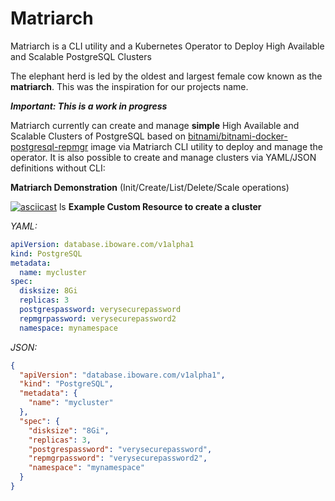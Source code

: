 # Matriarch
Matriarch is a CLI utility and a Kubernetes Operator to Deploy High Available and Scalable PostgreSQL Clusters

The elephant herd is led by the oldest and largest female cow known as the **matriarch**. This was the inspiration for our projects name.

***Important: This is a work in progress***

Matriarch currently can create and manage **simple** High Available and Scalable Clusters of PostgreSQL based on [bitnami/bitnami-docker-postgresql-repmgr](http://github.com//bitnami/bitnami-docker-postgresql-repmgr) image via Matriarch CLI utility to deploy and manage the operator. It is also possible to create and manage clusters via YAML/JSON definitions without CLI:

**Matriarch Demonstration** (Init/Create/List/Delete/Scale operations)

[![asciicast](https://asciinema.org/a/tULY7wnMRyyTHojc79eKamDS2.svg)](https://asciinema.org/a/tULY7wnMRyyTHojc79eKamDS2)
ls
**Example Custom Resource to create a cluster**

*YAML:*
```yaml
apiVersion: database.iboware.com/v1alpha1
kind: PostgreSQL
metadata:
  name: mycluster
spec:
  disksize: 8Gi
  replicas: 3
  postgrespassword: verysecurepassword
  repmgrpassword: verysecurepassword2
  namespace: mynamespace
```
*JSON:*
```json
{
  "apiVersion": "database.iboware.com/v1alpha1",
  "kind": "PostgreSQL",
  "metadata": {
    "name": "mycluster"
  },
  "spec": {
    "disksize": "8Gi",
    "replicas": 3,
    "postgrespassword": "verysecurepassword",
    "repmgrpassword": "verysecurepassword2",
    "namespace": "mynamespace"
  }
}
```
